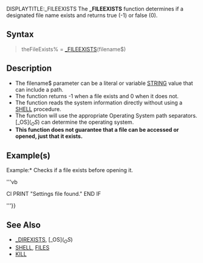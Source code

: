 DISPLAYTITLE:_FILEEXISTS
The **_FILEEXISTS** function determines if a designated file name exists and returns true (-1) or false (0).


## Syntax

>  theFileExists% = [_FILEEXISTS](_FILEEXISTS)(filename$)


## Description

* The filename$ parameter can be a literal or variable [STRING](STRING) value that can include a path.
* The function returns -1 when a file exists and 0 when it does not.
* The function reads the system information directly without using a [SHELL](SHELL) procedure.
* The function will use the appropriate Operating System path separators. [_OS$](_OS$) can determine the operating system.
* **This function does not guarantee that a file can be accessed or opened, just that it exists.**


## Example(s)

Example:* Checks if a file exists before opening it.

'''vb

Cl PRINT "Settings file found."
END IF

'''}}


## See Also

* [_DIREXISTS](_DIREXISTS), [_OS$](_OS$)
* [SHELL](SHELL), [FILES](FILES)
* [KILL](KILL)




